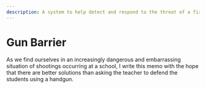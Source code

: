 ```yaml
---
description: A system to help detect and respond to the threat of a firearm near a school
---
```


# Gun Barrier

As we find ourselves in an increasingly dangerous and embarrassing situation of shootings occurring at a school, I write this memo with the hope that there are better solutions than asking the teacher to defend the students using a handgun.
